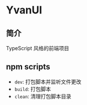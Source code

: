 # YvanUI

## 简介

TypeScript 风格的前端项目

## npm scripts

- `dev`: 打包脚本并监听文件更改
- `build`: 打包脚本
- `clean`: 清理打包脚本目录
